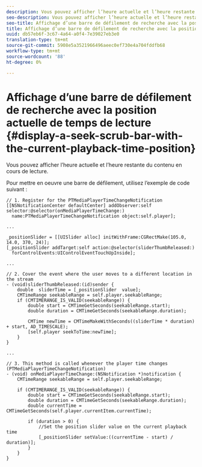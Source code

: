 ```yaml
---
description: Vous pouvez afficher l’heure actuelle et l’heure restante du contenu en cours de lecture.
seo-description: Vous pouvez afficher l’heure actuelle et l’heure restante du contenu en cours de lecture.
seo-title: Affichage d’une barre de défilement de recherche avec la position de temps de lecture actuelle
title: Affichage d’une barre de défilement de recherche avec la position de temps de lecture actuelle
uuid: db57eb6f-3c67-4a64-a0f4-7e39027eb3e0
translation-type: tm+mt
source-git-commit: 5908e5a3521966496aeec0ef730e4a704fddfb68
workflow-type: tm+mt
source-wordcount: '88'
ht-degree: 0%

---
```



# Affichage d’une barre de défilement de recherche avec la position actuelle de temps de lecture {#display-a-seek-scrub-bar-with-the-current-playback-time-position}

Vous pouvez afficher l’heure actuelle et l’heure restante du contenu en cours de lecture.

Pour mettre en oeuvre une barre de défilement, utilisez l’exemple de code suivant :

```
// 1. Register for the PTMediaPlayerTimeChangeNotification 
[[NSNotificationCenter defaultCenter] addObserver:self selector:@selector(onMediaPlayerTimeChange:)  
  name:PTMediaPlayerTimeChangeNotification object:self.player]; 
 
... 
 
_positionSlider = [[UISlider alloc] initWithFrame:CGRectMake(105.0, 14.0, 370, 24)];  
[_positionSlider addTarget:self action:@selector(sliderThumbReleased:)  
  forControlEvents:UIControlEventTouchUpInside]; 
 
... 
 
// 2. Cover the event where the user moves to a different location in the stream 
- (void)sliderThumbReleased:(id)sender { 
    double  sliderTime = [_positionSlider  value];  
    CMTimeRange seekableRange = self.player.seekableRange; 
    if (CMTIMERANGE_IS_VALID(seekableRange)) { 
        double start = CMTimeGetSeconds(seekableRange.start);  
        double duration = CMTimeGetSeconds(seekableRange.duration); 
 
        CMTime newTime = CMTimeMakeWithSeconds((sliderTime * duration) + start, AD_TIMESCALE);  
        [self.player seekToTime:newTime]; 
    } 
} 
 
... 
 
// 3. This method is called whenever the player time changes  
(PTMediaPlayerTimeChangeNotification) 
- (void) onMediaPlayerTimeChange:(NSNotification *)notification { 
    CMTimeRange seekableRange = self.player.seekableRange; 
 
    if (CMTIMERANGE_IS_VALID(seekableRange)) { 
        double start = CMTimeGetSeconds(seekableRange.start);  
        double duration = CMTimeGetSeconds(seekableRange.duration); 
        double currentTime = CMTimeGetSeconds(self.player.currentItem.currentTime); 
 
        if (duration > 0) { 
            //Set the position slider value on the current playback time  
            [_positionSlider setValue:((currentTime - start) / duration)]; 
        } 
    } 
} 
```
